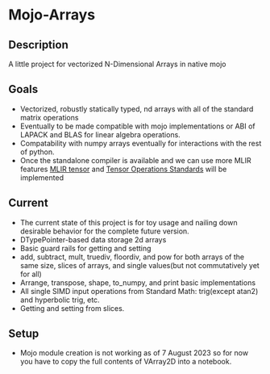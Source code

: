 # Mojo-Arrays
## Description
A little project for vectorized N-Dimensional Arrays in native mojo
## Goals
* Vectorized, robustly statically typed, nd arrays with all of the standard matrix operations
* Eventually to be made compatible with mojo implementations or ABI of LAPACK and BLAS for linear algebra operations.
* Compatability with numpy arrays eventually for interactions with the rest of python.
* Once the standalone compiler is available and we can use more MLIR features [MLIR tensor](https://mlir.llvm.org/docs/Dialects/TensorOps/) and [Tensor Operations Standards](https://mlir.llvm.org/docs/Dialects/TOSA/) will be implemented
## Current
* The current state of this project is for toy usage and nailing down desirable behavior for the complete future version.
* DTypePointer-based data storage 2d arrays
* Basic guard rails for getting and setting
* add, subtract, mult, truediv, floordiv, and pow for both arrays of the same size, slices of arrays, and single values(but not commutatively yet for all)
* Arrange, transpose, shape, to_numpy, and print basic implementations
* All single SIMD input operations from Standard Math: trig(except atan2) and hyperbolic trig, etc.
* Getting and setting from slices.
## Setup
* Mojo module creation is not working as of 7 August 2023 so for now you have to copy the full contents of VArray2D into a notebook.
